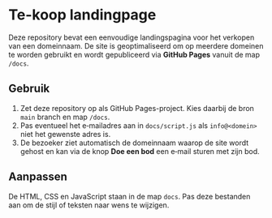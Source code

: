 # Te-koop landingpage

Deze repository bevat een eenvoudige landingspagina voor het verkopen van een domeinnaam. De site is geoptimaliseerd om op meerdere domeinen te worden gebruikt en wordt gepubliceerd via **GitHub Pages** vanuit de map `/docs`.

## Gebruik

1. Zet deze repository op als GitHub Pages-project. Kies daarbij de bron `main` branch en map `/docs`.
2. Pas eventueel het e‑mailadres aan in `docs/script.js` als `info@<domein>` niet het gewenste adres is.
3. De bezoeker ziet automatisch de domeinnaam waarop de site wordt gehost en kan via de knop **Doe een bod** een e‑mail sturen met zijn bod.

## Aanpassen

De HTML, CSS en JavaScript staan in de map `docs`. Pas deze bestanden aan om de stijl of teksten naar wens te wijzigen.
